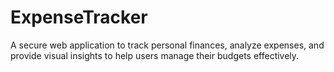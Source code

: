 # ExpenseTracker
A secure web application to track personal finances, analyze expenses, and provide visual insights to help users manage their budgets effectively.
